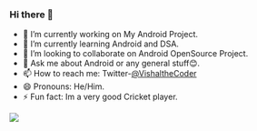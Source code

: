 ### Hi there 👋

- 🔭 I’m currently working on My Android Project.
- 🌱 I’m currently learning Android and DSA.
- 👯 I’m looking to collaborate on Android OpenSource Project.
- 💬 Ask me about Android or any general stuff😊.
- 📫 How to reach me: Twitter-[@VishaltheCoder](https://twitter.com/VishaltheCoder)
- 😄 Pronouns: He/Him.
- ⚡ Fun fact: Im a very good Cricket player.

<img src= "https://github-readme-stats.vercel.app/api?username=vish-han&&show_icons=true&title_color=ffffff&icon_color=bb2acf&text_color=daf7dc&bg_color=191919">
